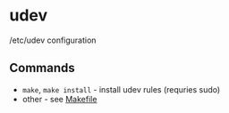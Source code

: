 # udev

/etc/udev configuration

## Commands

- `make`, `make install` - install udev rules (requries sudo)
- other - see [Makefile](./Makefile)
